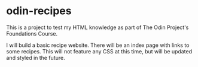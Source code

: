# odin-recipes

This is a project to test my HTML knowledge as part of The Odin Project's Foundations Course.

I will build a basic recipe website.
There will be an index page with links to some recipes.
This will not feature any CSS at this time, but will be updated and styled in the future.
